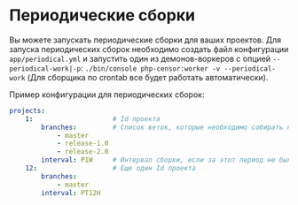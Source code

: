 Периодические сборки
====================

Вы можете запускать периодические сборки для ваших проектов. Для запуска периодических сборок необходимо создать файл 
конфигурации `app/periodical.yml` и запустить один из демонов-воркеров с опцией `--periodical-work|-p`: 
`./bin/console php-censor:worker -v --periodical-work` (Для сборщика по crontab все будет работать автоматически).

Пример конфигурации для периодических сборок:

```yaml
projects:
    1:                    # Id проекта
        branches:         # Список веток, которые необходимо собирать периодически
            - master
            - release-1.0
            - release-2.0
        interval: P1W     # Интервал сборки, если за этот период не было других сборок (webhook, ручных и т.д.). Используется формат PHP-класса DateInterval. Смотри: http://php.net/manual/ru/dateinterval.construct.php
    12:                   # Еще один Id проекта
        branches:
            - master
        interval: PT12H
```
